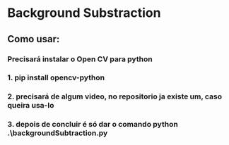 # Background Substraction

## Como usar:
  ### Precisará instalar o Open CV para python
  
  ### 1. pip install opencv-python
  ### 2. precisará de algum video, no repositorio ja existe um, caso queira usa-lo
  ### 3. depois de concluir é só dar o comando python .\backgroundSubtraction.py
